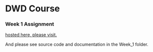 # DWD Course
### Week 1 Assignment

[hosted here, please visit.](http://hellidea.com:8080/index.html)

And please see source code and documentation in the Week_1 folder.

